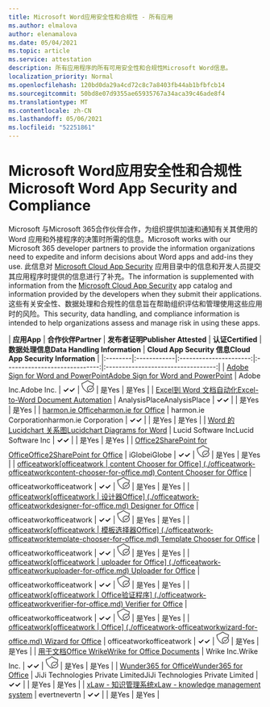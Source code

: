 ```yaml
---
title: Microsoft Word应用安全性和合规性 - 所有应用
ms.author: elmalova
author: elenamalova
ms.date: 05/04/2021
ms.topic: article
ms.service: attestation
description: 所有应用程序的所有可用安全性和合规性Microsoft Word信息。
localization_priority: Normal
ms.openlocfilehash: 120bd0da29a4cd72c8c7a8403fb44ab1bfbfcb14
ms.sourcegitcommit: 50bd8e07d9355ae65935767a34aca39c46ade8f4
ms.translationtype: MT
ms.contentlocale: zh-CN
ms.lasthandoff: 05/06/2021
ms.locfileid: "52251861"
---
```

# <a name="microsoft-word-app-security-and-compliance"></a><span data-ttu-id="11f93-103">Microsoft Word应用安全性和合规性</span><span class="sxs-lookup"><span data-stu-id="11f93-103">Microsoft Word App Security and Compliance</span></span>

<span data-ttu-id="11f93-104">Microsoft 与Microsoft 365合作伙伴合作，为组织提供加速和通知有关其使用的 Word 应用和外接程序的决策时所需的信息。</span><span class="sxs-lookup"><span data-stu-id="11f93-104">Microsoft works with our Microsoft 365 developer partners to provide the information organizations need to expedite and inform decisions about Word apps and add-ins they use.</span></span> <span data-ttu-id="11f93-105">此信息对 [Microsoft Cloud App Security](https://www.microsoft.com/en-us/enterprise-mobility-security/cloud-app-security) 应用目录中的信息和开发人员提交其应用程序时提供的信息进行了补充。</span><span class="sxs-lookup"><span data-stu-id="11f93-105">The information is supplemented with information from the [Microsoft Cloud App Security](https://www.microsoft.com/en-us/enterprise-mobility-security/cloud-app-security) app catalog and information provided by the developers when they submit their applications.</span></span> <span data-ttu-id="11f93-106">这些有关安全性、数据处理和合规性的信息旨在帮助组织评估和管理使用这些应用时的风险。</span><span class="sxs-lookup"><span data-stu-id="11f93-106">This security, data handling, and compliance information is intended to help organizations assess and manage risk in using these apps.</span></span>

| <span data-ttu-id="11f93-107">**应用**</span><span class="sxs-lookup"><span data-stu-id="11f93-107">**App**</span></span> | <span data-ttu-id="11f93-108">**合作伙伴**</span><span class="sxs-lookup"><span data-stu-id="11f93-108">**Partner**</span></span> | <span data-ttu-id="11f93-109">**发布者证明**</span><span class="sxs-lookup"><span data-stu-id="11f93-109">**Publisher Attested**</span></span> | <span data-ttu-id="11f93-110">**认证**</span><span class="sxs-lookup"><span data-stu-id="11f93-110">**Certified**</span></span> | <span data-ttu-id="11f93-111">**数据处理信息**</span><span class="sxs-lookup"><span data-stu-id="11f93-111">**Data Handling Information**</span></span> | <span data-ttu-id="11f93-112">**Cloud App Security 信息**</span><span class="sxs-lookup"><span data-stu-id="11f93-112">**Cloud App Security Information**</span></span> |
|:--------|:------------|:----------------------:|:-----------------------------:|:----------------------------------:|
| [<span data-ttu-id="11f93-113">Adobe Sign for Word and PowerPoint</span><span class="sxs-lookup"><span data-stu-id="11f93-113">Adobe Sign for Word and PowerPoint</span></span>](./adobe-inc-sign-for-word-and-powerpoint.md) | <span data-ttu-id="11f93-114">Adobe Inc.</span><span class="sxs-lookup"><span data-stu-id="11f93-114">Adobe Inc.</span></span> | <span data-ttu-id="11f93-115">**✓**</span><span class="sxs-lookup"><span data-stu-id="11f93-115">**✓**</span></span> | <img alt="Certified application badge" src="../media/certified-badge.png" height="25" width="25" /> | <span data-ttu-id="11f93-116">是</span><span class="sxs-lookup"><span data-stu-id="11f93-116">Yes</span></span> | <span data-ttu-id="11f93-117">是</span><span class="sxs-lookup"><span data-stu-id="11f93-117">Yes</span></span> |
| [<span data-ttu-id="11f93-118">Excel到 Word 文档自动化</span><span class="sxs-lookup"><span data-stu-id="11f93-118">Excel-to-Word Document Automation</span></span>](./analysisplace-excel-to-word-document-automation.md) | <span data-ttu-id="11f93-119">AnalysisPlace</span><span class="sxs-lookup"><span data-stu-id="11f93-119">AnalysisPlace</span></span> | <span data-ttu-id="11f93-120">**✓**</span><span class="sxs-lookup"><span data-stu-id="11f93-120">**✓**</span></span> |  | <span data-ttu-id="11f93-121">是</span><span class="sxs-lookup"><span data-stu-id="11f93-121">Yes</span></span> | <span data-ttu-id="11f93-122">是</span><span class="sxs-lookup"><span data-stu-id="11f93-122">Yes</span></span> |
| [<span data-ttu-id="11f93-123">harmon.ie Office</span><span class="sxs-lookup"><span data-stu-id="11f93-123">harmon.ie for Office</span></span>](./harmonie-corporation-for-office.md) | <span data-ttu-id="11f93-124">harmon.ie Corporation</span><span class="sxs-lookup"><span data-stu-id="11f93-124">harmon.ie Corporation</span></span> | <span data-ttu-id="11f93-125">**✓**</span><span class="sxs-lookup"><span data-stu-id="11f93-125">**✓**</span></span> |  | <span data-ttu-id="11f93-126">是</span><span class="sxs-lookup"><span data-stu-id="11f93-126">Yes</span></span> | <span data-ttu-id="11f93-127">是</span><span class="sxs-lookup"><span data-stu-id="11f93-127">Yes</span></span> |
| [<span data-ttu-id="11f93-128">Word 的 Lucidchart 关系图</span><span class="sxs-lookup"><span data-stu-id="11f93-128">Lucidchart Diagrams for Word</span></span>](./lucid-software-inc-lucidchart-diagrams-for-word.md) | <span data-ttu-id="11f93-129">Lucid Software Inc</span><span class="sxs-lookup"><span data-stu-id="11f93-129">Lucid Software Inc</span></span> | <span data-ttu-id="11f93-130">**✓**</span><span class="sxs-lookup"><span data-stu-id="11f93-130">**✓**</span></span> |  | <span data-ttu-id="11f93-131">是</span><span class="sxs-lookup"><span data-stu-id="11f93-131">Yes</span></span> | <span data-ttu-id="11f93-132">是</span><span class="sxs-lookup"><span data-stu-id="11f93-132">Yes</span></span> |
| [<span data-ttu-id="11f93-133">Office2SharePoint for Office</span><span class="sxs-lookup"><span data-stu-id="11f93-133">Office2SharePoint for Office</span></span>](./iglobe-office2sharepoint-for-office.md) | <span data-ttu-id="11f93-134">iGlobe</span><span class="sxs-lookup"><span data-stu-id="11f93-134">iGlobe</span></span> | <span data-ttu-id="11f93-135">**✓**</span><span class="sxs-lookup"><span data-stu-id="11f93-135">**✓**</span></span> | <img alt="Certified application badge" src="../media/certified-badge.png" height="25" width="25" /> | <span data-ttu-id="11f93-136">是</span><span class="sxs-lookup"><span data-stu-id="11f93-136">Yes</span></span> | <span data-ttu-id="11f93-137">是</span><span class="sxs-lookup"><span data-stu-id="11f93-137">Yes</span></span> |
| <span data-ttu-id="11f93-138">[officeatwork</span><span class="sxs-lookup"><span data-stu-id="11f93-138">[officeatwork</span></span> | <span data-ttu-id="11f93-139">content Chooser for Office] (./officeatwork-officeatworkcontent-chooser-for-office.md) </span><span class="sxs-lookup"><span data-stu-id="11f93-139">Content Chooser for Office](./officeatwork-officeatworkcontent-chooser-for-office.md)</span></span> | <span data-ttu-id="11f93-140">officeatwork</span><span class="sxs-lookup"><span data-stu-id="11f93-140">officeatwork</span></span> | <span data-ttu-id="11f93-141">**✓**</span><span class="sxs-lookup"><span data-stu-id="11f93-141">**✓**</span></span> | <img alt="Certified application badge" src="../media/certified-badge.png" height="25" width="25" /> | <span data-ttu-id="11f93-142">是</span><span class="sxs-lookup"><span data-stu-id="11f93-142">Yes</span></span> | <span data-ttu-id="11f93-143">是</span><span class="sxs-lookup"><span data-stu-id="11f93-143">Yes</span></span> |
| <span data-ttu-id="11f93-144">[officeatwork</span><span class="sxs-lookup"><span data-stu-id="11f93-144">[officeatwork</span></span> | <span data-ttu-id="11f93-145">设计器Office] (./officeatwork-officeatworkdesigner-for-office.md) </span><span class="sxs-lookup"><span data-stu-id="11f93-145">Designer for Office](./officeatwork-officeatworkdesigner-for-office.md)</span></span> | <span data-ttu-id="11f93-146">officeatwork</span><span class="sxs-lookup"><span data-stu-id="11f93-146">officeatwork</span></span> | <span data-ttu-id="11f93-147">**✓**</span><span class="sxs-lookup"><span data-stu-id="11f93-147">**✓**</span></span> | <img alt="Certified application badge" src="../media/certified-badge.png" height="25" width="25" /> | <span data-ttu-id="11f93-148">是</span><span class="sxs-lookup"><span data-stu-id="11f93-148">Yes</span></span> | <span data-ttu-id="11f93-149">是</span><span class="sxs-lookup"><span data-stu-id="11f93-149">Yes</span></span> |
| <span data-ttu-id="11f93-150">[officeatwork</span><span class="sxs-lookup"><span data-stu-id="11f93-150">[officeatwork</span></span> | <span data-ttu-id="11f93-151">模板选择器Office] (./officeatwork-officeatworktemplate-chooser-for-office.md) </span><span class="sxs-lookup"><span data-stu-id="11f93-151">Template Chooser for Office](./officeatwork-officeatworktemplate-chooser-for-office.md)</span></span> | <span data-ttu-id="11f93-152">officeatwork</span><span class="sxs-lookup"><span data-stu-id="11f93-152">officeatwork</span></span> | <span data-ttu-id="11f93-153">**✓**</span><span class="sxs-lookup"><span data-stu-id="11f93-153">**✓**</span></span> | <img alt="Certified application badge" src="../media/certified-badge.png" height="25" width="25" /> | <span data-ttu-id="11f93-154">是</span><span class="sxs-lookup"><span data-stu-id="11f93-154">Yes</span></span> | <span data-ttu-id="11f93-155">是</span><span class="sxs-lookup"><span data-stu-id="11f93-155">Yes</span></span> |
| <span data-ttu-id="11f93-156">[officeatwork</span><span class="sxs-lookup"><span data-stu-id="11f93-156">[officeatwork</span></span> | <span data-ttu-id="11f93-157">uploader for Office] (./officeatwork-officeatworkuploader-for-office.md) </span><span class="sxs-lookup"><span data-stu-id="11f93-157">Uploader for Office](./officeatwork-officeatworkuploader-for-office.md)</span></span> | <span data-ttu-id="11f93-158">officeatwork</span><span class="sxs-lookup"><span data-stu-id="11f93-158">officeatwork</span></span> | <span data-ttu-id="11f93-159">**✓**</span><span class="sxs-lookup"><span data-stu-id="11f93-159">**✓**</span></span> | <img alt="Certified application badge" src="../media/certified-badge.png" height="25" width="25" /> | <span data-ttu-id="11f93-160">是</span><span class="sxs-lookup"><span data-stu-id="11f93-160">Yes</span></span> | <span data-ttu-id="11f93-161">是</span><span class="sxs-lookup"><span data-stu-id="11f93-161">Yes</span></span> |
| <span data-ttu-id="11f93-162">[officeatwork</span><span class="sxs-lookup"><span data-stu-id="11f93-162">[officeatwork</span></span> | <span data-ttu-id="11f93-163">Office验证程序] (./officeatwork-officeatworkverifier-for-office.md) </span><span class="sxs-lookup"><span data-stu-id="11f93-163">Verifier for Office](./officeatwork-officeatworkverifier-for-office.md)</span></span> | <span data-ttu-id="11f93-164">officeatwork</span><span class="sxs-lookup"><span data-stu-id="11f93-164">officeatwork</span></span> | <span data-ttu-id="11f93-165">**✓**</span><span class="sxs-lookup"><span data-stu-id="11f93-165">**✓**</span></span> | <img alt="Certified application badge" src="../media/certified-badge.png" height="25" width="25" /> | <span data-ttu-id="11f93-166">是</span><span class="sxs-lookup"><span data-stu-id="11f93-166">Yes</span></span> | <span data-ttu-id="11f93-167">是</span><span class="sxs-lookup"><span data-stu-id="11f93-167">Yes</span></span> |
| <span data-ttu-id="11f93-168">[officeatwork</span><span class="sxs-lookup"><span data-stu-id="11f93-168">[officeatwork</span></span> | <span data-ttu-id="11f93-169">Office] (./officeatwork-officeatworkwizard-for-office.md) </span><span class="sxs-lookup"><span data-stu-id="11f93-169">Wizard for Office](./officeatwork-officeatworkwizard-for-office.md)</span></span> | <span data-ttu-id="11f93-170">officeatwork</span><span class="sxs-lookup"><span data-stu-id="11f93-170">officeatwork</span></span> | <span data-ttu-id="11f93-171">**✓**</span><span class="sxs-lookup"><span data-stu-id="11f93-171">**✓**</span></span> | <img alt="Certified application badge" src="../media/certified-badge.png" height="25" width="25" /> | <span data-ttu-id="11f93-172">是</span><span class="sxs-lookup"><span data-stu-id="11f93-172">Yes</span></span> | <span data-ttu-id="11f93-173">是</span><span class="sxs-lookup"><span data-stu-id="11f93-173">Yes</span></span> |
| [<span data-ttu-id="11f93-174">用于文档Office Wrike</span><span class="sxs-lookup"><span data-stu-id="11f93-174">Wrike for Office Documents</span></span>](./wrike-inc-for-office-documents.md) | <span data-ttu-id="11f93-175">Wrike Inc.</span><span class="sxs-lookup"><span data-stu-id="11f93-175">Wrike Inc.</span></span> | <span data-ttu-id="11f93-176">**✓**</span><span class="sxs-lookup"><span data-stu-id="11f93-176">**✓**</span></span> | <img alt="Certified application badge" src="../media/certified-badge.png" height="25" width="25" /> | <span data-ttu-id="11f93-177">是</span><span class="sxs-lookup"><span data-stu-id="11f93-177">Yes</span></span> | <span data-ttu-id="11f93-178">是</span><span class="sxs-lookup"><span data-stu-id="11f93-178">Yes</span></span> |
| [<span data-ttu-id="11f93-179">Wunder365 for Office</span><span class="sxs-lookup"><span data-stu-id="11f93-179">Wunder365 for Office</span></span>](./jiji-technologies-private-limited-wunder365-for-office.md) | <span data-ttu-id="11f93-180">JiJi Technologies Private Limited</span><span class="sxs-lookup"><span data-stu-id="11f93-180">JiJi Technologies Private Limited</span></span> | <span data-ttu-id="11f93-181">**✓**</span><span class="sxs-lookup"><span data-stu-id="11f93-181">**✓**</span></span> |  | <span data-ttu-id="11f93-182">是</span><span class="sxs-lookup"><span data-stu-id="11f93-182">Yes</span></span> | <span data-ttu-id="11f93-183">是</span><span class="sxs-lookup"><span data-stu-id="11f93-183">Yes</span></span> |
| [<span data-ttu-id="11f93-184">xLaw - 知识管理系统</span><span class="sxs-lookup"><span data-stu-id="11f93-184">xLaw - knowledge management system</span></span>](./evertn-xlaw-knowledge-management-system.md) | <span data-ttu-id="11f93-185">evertn</span><span class="sxs-lookup"><span data-stu-id="11f93-185">evertn</span></span> | <span data-ttu-id="11f93-186">**✓**</span><span class="sxs-lookup"><span data-stu-id="11f93-186">**✓**</span></span> |  | <span data-ttu-id="11f93-187">是</span><span class="sxs-lookup"><span data-stu-id="11f93-187">Yes</span></span> | <span data-ttu-id="11f93-188">是</span><span class="sxs-lookup"><span data-stu-id="11f93-188">Yes</span></span> |
